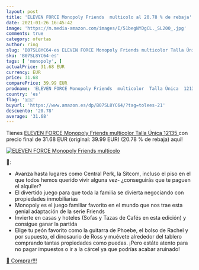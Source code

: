 ```yaml
---
layout: post
title: 'ELEVEN FORCE Monopoly Friends  multicolo al 20.78 % de rebaja'
date: 2021-01-26 16:45:42
image: 'https://m.media-amazon.com/images/I/51begNYDgCL._SL200_.jpg'
comments: true
category: ofertas
author: ring
slug: 'B07SL8YC64-es ELEVEN FORCE Monopoly Friends multicolor Talla Única 12135'
sku: 'B07SL8YC64-es'
tags: [ 'monopoly', ]
actualPrice: 31.68 EUR
currency: EUR
price: 31.68
comparePrice: 39.99 EUR
prodname: 'ELEVEN FORCE Monopoly Friends  multicolor  Talla Única  12135 '
country: 'es'
flag: '🇪🇸'
buyurl: 'https://www.amazon.es/dp/B07SL8YC64/?tag=tolees-21'
descuento: '20.78'
average: '31.68'
---
```


Tienes [ELEVEN FORCE Monopoly Friends  multicolor  Talla Única  12135 ](https://www.amazon.es/dp/B07SL8YC64/?tag=tolees-21) con precio final de  31.68 EUR (original: 39.99 EUR) (20.78 %  de rebaja) aqui!

[![ELEVEN FORCE Monopoly Friends  multicolo](https://m.media-amazon.com/images/I/51begNYDgCL._SL200_.jpg)](https://www.amazon.es/dp/B07SL8YC64/?tag=tolees-21)

🔎:

- Avanza hasta lugares como Central Perk, la Sitcom, incluso el piso en el que todos hemos querido vivir alguna vez- ¿conseguirás que te paguen el alquiler?
- El divertido juego para que toda la familia se divierta negociando con propiedades inmobiliarias
- Monopoly es el juego familiar favorito en el mundo que nos trae esta genial adaptación de la serie Friends
- Invierte en casas y hoteles (Sofas y Tazas de Cafés en esta edición) y consigue ganar la partida
- Elige tu peón favorito como la guitarra de Phoebe, el bolso de Rachel y por supuesto, el dinosaurio de Ross y muévete alrededor del tablero comprando tantas propiedades como puedas. ¡Pero estáte atento para no pagar impuestos o ir a la cárcel ya que podrías acabar aruinado!

[🛒 Comprar!!!](https://www.amazon.es/dp/B07SL8YC64/?tag=tolees-21)
